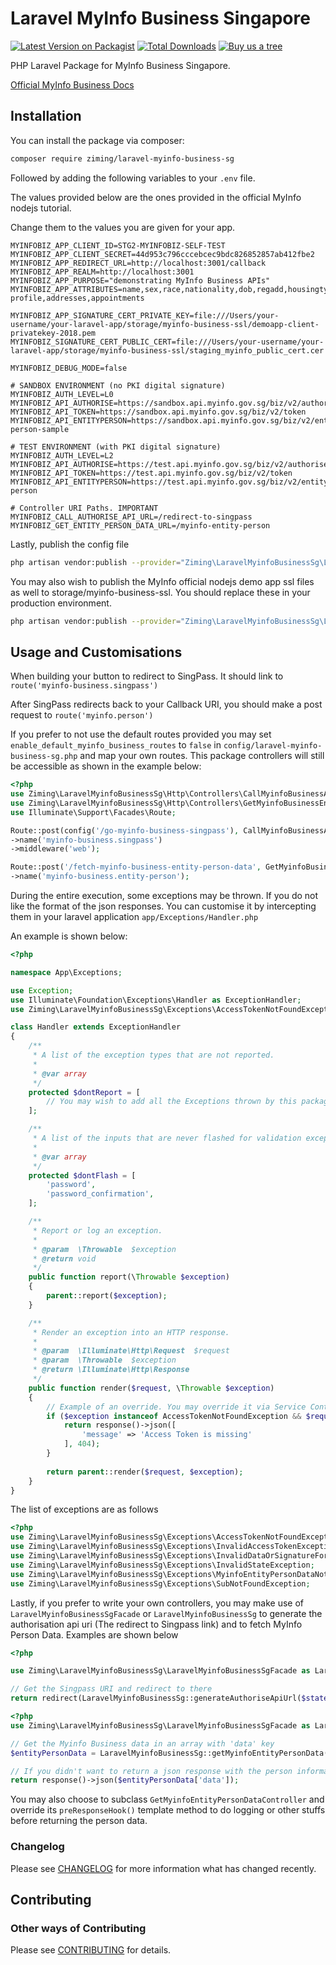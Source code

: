 # Laravel MyInfo Business Singapore

[![Latest Version on Packagist](https://img.shields.io/packagist/v/ziming/laravel-myinfo-business-sg.svg?style=flat-square)](https://packagist.org/packages/ziming/laravel-myinfo-business-sg)
[![Total Downloads](https://img.shields.io/packagist/dt/ziming/laravel-myinfo-business-sg.svg?style=flat-square)](https://packagist.org/packages/ziming/laravel-myinfo-business-sg)
[![Buy us a tree](https://img.shields.io/badge/Treeware-%F0%9F%8C%B3-lightgreen?style=flat-square)](https://plant.treeware.earth/ziming/laravel-myinfo-business-sg)

PHP Laravel Package for MyInfo Business Singapore. 

<a href="https://business.myinfo.gov.sg/" rel="noreferrer nofollow">Official MyInfo Business Docs</a>

## Installation

You can install the package via composer:

```bash
composer require ziming/laravel-myinfo-business-sg
```

Followed by adding the following variables to your `.env` file. 

The values provided below are the ones provided in the official MyInfo nodejs tutorial. 

Change them to the values you are given for your app.

```.dotenv
MYINFOBIZ_APP_CLIENT_ID=STG2-MYINFOBIZ-SELF-TEST
MYINFOBIZ_APP_CLIENT_SECRET=44d953c796cccebcec9bdc826852857ab412fbe2
MYINFOBIZ_APP_REDIRECT_URL=http://localhost:3001/callback
MYINFOBIZ_APP_REALM=http://localhost:3001
MYINFOBIZ_APP_PURPOSE="demonstrating MyInfo Business APIs"
MYINFOBIZ_APP_ATTRIBUTES=name,sex,race,nationality,dob,regadd,housingtype,email,mobileno,marital,edulevel,basic-profile,addresses,appointments

MYINFOBIZ_APP_SIGNATURE_CERT_PRIVATE_KEY=file:///Users/your-username/your-laravel-app/storage/myinfo-business-ssl/demoapp-client-privatekey-2018.pem
MYINFOBIZ_SIGNATURE_CERT_PUBLIC_CERT=file:///Users/your-username/your-laravel-app/storage/myinfo-business-ssl/staging_myinfo_public_cert.cer

MYINFOBIZ_DEBUG_MODE=false

# SANDBOX ENVIRONMENT (no PKI digital signature)
MYINFOBIZ_AUTH_LEVEL=L0
MYINFOBIZ_API_AUTHORISE=https://sandbox.api.myinfo.gov.sg/biz/v2/authorise
MYINFOBIZ_API_TOKEN=https://sandbox.api.myinfo.gov.sg/biz/v2/token
MYINFOBIZ_API_ENTITYPERSON=https://sandbox.api.myinfo.gov.sg/biz/v2/entity-person-sample

# TEST ENVIRONMENT (with PKI digital signature)
MYINFOBIZ_AUTH_LEVEL=L2
MYINFOBIZ_API_AUTHORISE=https://test.api.myinfo.gov.sg/biz/v2/authorise
MYINFOBIZ_API_TOKEN=https://test.api.myinfo.gov.sg/biz/v2/token
MYINFOBIZ_API_ENTITYPERSON=https://test.api.myinfo.gov.sg/biz/v2/entity-person

# Controller URI Paths. IMPORTANT
MYINFOBIZ_CALL_AUTHORISE_API_URL=/redirect-to-singpass
MYINFOBIZ_GET_ENTITY_PERSON_DATA_URL=/myinfo-entity-person
```

Lastly, publish the config file

```bash
php artisan vendor:publish --provider="Ziming\LaravelMyinfoBusinessSg\LaravelMyinfoBusinessSgServiceProvider" --tag="config"
```

You may also wish to publish the MyInfo official nodejs demo app ssl files as well to storage/myinfo-business-ssl. 
You should replace these in your production environment.

```bash
php artisan vendor:publish --provider="Ziming\LaravelMyinfoBusinessSg\LaravelMyinfoBusinessSgServiceProvider" --tag="myinfo-business-ssl"
```

## Usage and Customisations

When building your button to redirect to SingPass. It should link to `route('myinfo-business.singpass')`

After SingPass redirects back to your Callback URI, you should make a post request to `route('myinfo.person')`

If you prefer to not use the default routes provided you may set `enable_default_myinfo_business_routes` to `false` in 
`config/laravel-myinfo-business-sg.php` and map your own routes. This package controllers will still be accessible as shown
in the example below:

```php
<?php
use Ziming\LaravelMyinfoBusinessSg\Http\Controllers\CallMyinfoBusinessAuthoriseApiController;
use Ziming\LaravelMyinfoBusinessSg\Http\Controllers\GetMyinfoBusinessEntityPersonDataController;
use Illuminate\Support\Facades\Route;

Route::post(config('/go-myinfo-business-singpass'), CallMyinfoBusinessAuthoriseApiController::class)
->name('myinfo-business.singpass')
->middleware('web');

Route::post('/fetch-myinfo-business-entity-person-data', GetMyinfoBusinessEntityPersonDataController::class)
->name('myinfo-business.entity-person');
```

During the entire execution, some exceptions may be thrown. If you do not like the format of the json responses.
You can customise it by intercepting them in your laravel application `app/Exceptions/Handler.php`

An example is shown below:

```php
<?php

namespace App\Exceptions;

use Exception;
use Illuminate\Foundation\Exceptions\Handler as ExceptionHandler;
use Ziming\LaravelMyinfoBusinessSg\Exceptions\AccessTokenNotFoundException;

class Handler extends ExceptionHandler
{
    /**
     * A list of the exception types that are not reported.
     *
     * @var array
     */
    protected $dontReport = [
        // You may wish to add all the Exceptions thrown by this package. See src/Exceptions folder
    ];

    /**
     * A list of the inputs that are never flashed for validation exceptions.
     *
     * @var array
     */
    protected $dontFlash = [
        'password',
        'password_confirmation',
    ];

    /**
     * Report or log an exception.
     *
     * @param  \Throwable  $exception
     * @return void
     */
    public function report(\Throwable $exception)
    {
        parent::report($exception);
    }

    /**
     * Render an exception into an HTTP response.
     *
     * @param  \Illuminate\Http\Request  $request
     * @param  \Throwable  $exception
     * @return \Illuminate\Http\Response
     */
    public function render($request, \Throwable $exception)
    {
        // Example of an override. You may override it via Service Container binding too
        if ($exception instanceof AccessTokenNotFoundException && $request->wantsJson()) {
            return response()->json([
                'message' => 'Access Token is missing'
            ], 404);
        }
        
        return parent::render($request, $exception);
    }
}
```

The list of exceptions are as follows

```php
<?php
use Ziming\LaravelMyinfoBusinessSg\Exceptions\AccessTokenNotFoundException;
use Ziming\LaravelMyinfoBusinessSg\Exceptions\InvalidAccessTokenException;
use Ziming\LaravelMyinfoBusinessSg\Exceptions\InvalidDataOrSignatureForEntityPersonDataException;
use Ziming\LaravelMyinfoBusinessSg\Exceptions\InvalidStateException;
use Ziming\LaravelMyinfoBusinessSg\Exceptions\MyinfoEntityPersonDataNotFoundException;
use Ziming\LaravelMyinfoBusinessSg\Exceptions\SubNotFoundException;
```

Lastly, if you prefer to write your own controllers, you may make use of `LaravelMyinfoBusinessSgFacade` or `LaravelMyinfoBusinessSg` to generate the
authorisation api uri (The redirect to Singpass link) and to fetch MyInfo Person Data. Examples are shown below

```php
<?php

use Ziming\LaravelMyinfoBusinessSg\LaravelMyinfoBusinessSgFacade as LaravelMyinfoBusinessSg;

// Get the Singpass URI and redirect to there
return redirect(LaravelMyinfoBusinessSg::generateAuthoriseApiUrl($state));
```

```php
<?php
use Ziming\LaravelMyinfoBusinessSg\LaravelMyinfoBusinessSgFacade as LaravelMyinfoBusinessSg;

// Get the Myinfo Business data in an array with 'data' key
$entityPersonData = LaravelMyinfoBusinessSg::getMyinfoEntityPersonData($code);

// If you didn't want to return a json response with the person information in the 'data' key. You can do this
return response()->json($entityPersonData['data']);
```

You may also choose to subclass `GetMyinfoEntityPersonDataController` and override its `preResponseHook()` template method to
do logging or other stuffs before returning the person data.

### Changelog

Please see [CHANGELOG](CHANGELOG.md) for more information what has changed recently.


## Contributing

### Other ways of Contributing

Please see [CONTRIBUTING](CONTRIBUTING.md) for details.

